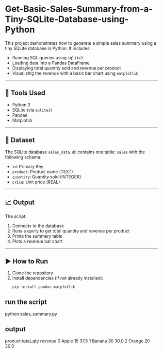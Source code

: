 # Get-Basic-Sales-Summary-from-a-Tiny-SQLite-Database-using-Python

This project demonstrates how to generate a simple sales summary using a tiny SQLite database in Python. It includes:
- Running SQL queries using `sqlite3`
- Loading data into a Pandas DataFrame
- Displaying total quantity sold and revenue per product
- Visualizing the revenue with a basic bar chart using `matplotlib`

---

## 🔧 Tools Used
- Python 3
- SQLite (via `sqlite3`)
- Pandas
- Matplotlib

---

## 📂 Dataset

The SQLite database `sales_data.db` contains one table: `sales` with the following schema:
- `id`: Primary Key
- `product`: Product name (TEXT)
- `quantity`: Quantity sold (INTEGER)
- `price`: Unit price (REAL)

---

## 📈 Output

The script:
1. Connects to the database
2. Runs a query to get total quantity and revenue per product
3. Prints the summary table
4. Plots a revenue bar chart

---

## ▶️ How to Run

1. Clone the repository
2. Install dependencies (if not already installed):
   ```bash
   pip install pandas matplotlib

## run the script
python sales_summary.py

## output
  product  total_qty  revenue
0   Apple         15     37.5
1  Banana         30     30.0
2  Orange         20     30.0
